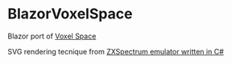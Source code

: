 # BlazorVoxelSpace

Blazor port of [Voxel Space](https://github.com/s-macke/VoxelSpace)

SVG rendering tecnique from [ZXSpectrum emulator written in C#](https://github.com/EngstromJimmy/ZXSpectrum)
